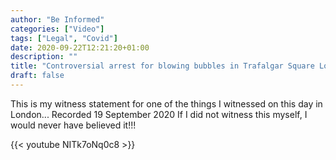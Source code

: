 ```yaml
---
author: "Be Informed"
categories: ["Video"]
tags: ["Legal", "Covid"]
date: 2020-09-22T12:21:20+01:00
description: ""
title: "Controversial arrest for blowing bubbles in Trafalgar Square London"
draft: false
---
```


This is my witness statement for one of the things I witnessed on this day in London... Recorded 19 September 2020  If I did not witness this myself, I would never have believed it!!!

{{< youtube NITk7oNq0c8 >}}